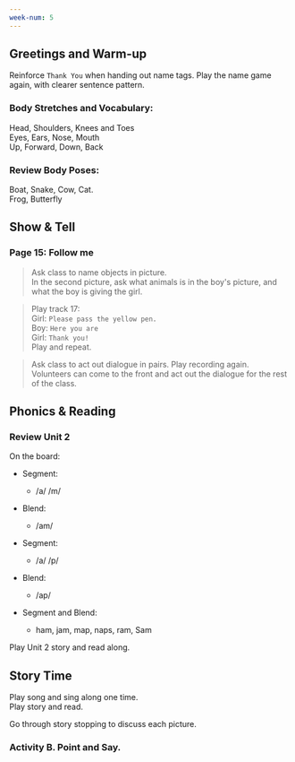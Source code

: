 ```yaml
---
week-num: 5
---
```


## Greetings and Warm-up

Reinforce `Thank You` when handing out name tags.
Play the name game again, with clearer sentence pattern.

### Body Stretches and Vocabulary:

Head, Shoulders, Knees and Toes  
Eyes, Ears, Nose, Mouth  
Up, Forward, Down, Back

### Review Body Poses:

Boat, Snake, Cow, Cat.  
Frog, Butterfly

## Show & Tell

### Page 15: Follow me

> Ask class to name objects in picture.  
> In the second picture, ask what animals is in the boy's picture, and what the boy is giving the girl.

> Play track 17:  
> Girl: `Please pass the yellow pen.`  
> Boy: `Here you are`  
> Girl: `Thank you!`  
> Play and repeat.

> Ask class to act out dialogue in pairs. Play recording again.  
> Volunteers can come to the front and act out the dialogue for the rest of the class.

## Phonics & Reading

### Review Unit 2

On the board:

- Segment:
  - /a/ /m/
- Blend:
  - /am/

- Segment:
  - /a/ /p/
- Blend:
  - /ap/

- Segment and Blend:
  - ham, jam, map, naps, ram, Sam

Play Unit 2 story and read along.

## Story Time

Play song and sing along one time.  
Play story and read.

Go through story stopping to discuss each picture.

### Activity B. Point and Say.



